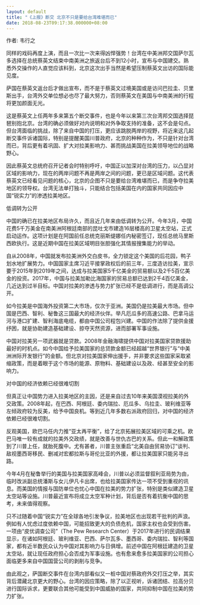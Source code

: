```yaml
---
layout: default
title: "《上报》断交 北京不只是要给台湾难堪而已"
date: 2018-08-23T09:17:38.000000+08:00
---
```


作者: 韦行之

同样的戏码再度上演，而且一次比一次来得凶悍强势！台湾在中美洲邦交国萨尔瓦多选择在总统蔡英文结束中南美洲之旅返台后不到12小时，宣布与中国建交。熟悉外交操作的人直觉应该料到，北京这次出手当然是希望压制蔡英文出访的国际能见度。

萨国在蔡英文返台后才做出宣布，而不是于蔡英文过境美国或是访问巴拉圭、贝里斯出手，台湾外交单位想必也尽了最大努力，否则蔡英文在美国与中南美洲的行程将更加颜面无光。

这是蔡英文上任两年多来第五个断交事件，也是今年以来第三次台湾邦交国选择琵琶别抱北京。台湾的确必须做好对内说明和对外争取支持的准备，这不会是句点。但台湾面临的挑战，除了来自中国的打压，更应该跳脱两岸的视野，将近来这几起断交事件诉诸国际，特别是提醒美国川普政府，北京的种种作为，不只是针对台湾而已，背后更有着巩固、扩大对拉美影响力、甚而挑战美国在拉美领导地位的战略野心。

因此蔡英文总统府召开记者会时特别呼吁，中国正以加深对台湾的压力，以凸显对区域的影响力，现在的两岸问题不再是两岸之间的问题，更已是区域问题。这代表蔡英文已经看见问题的核心，北京的企图不只是要给台湾难堪而已，而是争夺拉美地区的领导权。台湾无法单打独斗，只能结合包括美国在内的国家共同因应中国“锐实力”的渗透拉美地区。

低调转为公开

中国的确已在拉美地区布局许久，而且近几年来由低调转为公开。今年3月，中国花费5千万美金在南美洲阿根廷南部的昆吐戈市建造16层楼高的卫星太空站，正式启动运作。这项计划是在阿国前任总统克丽斯缇娜任内秘密签订，现任总统马里斯西欧执行。这是近期中国在拉美区域明目张胆强化其情报搜集能力的举动。

自从2008年，中国就发布拉美洲外交白皮书，全力锁定这个美国的后花园，鸭子划水地扩展势力。中国国家主席习近平接掌政权后的前三年，三度造访拉美，宣示要于2015年到2019年之间，达成与拉美国家5千亿美金的贸易额以及2千5百亿美金的投资。2017年，中国与拉美加勒比海国家的贸易总额已达到2千4百亿美金，几近达到过半目标。中国对拉美的渗透与势力扩张已经不是低调进行，而是高调公开。

如今拉美是中国海外投资第二大市场，仅次于亚洲。美国仍是拉美最大市场。但中国是巴西、智利、秘鲁这三国最大的经济伙伴。举凡厄瓜多的高速公路、巴拿马运河与港口扩建、智利海底电缆，都由中国公司程包兴建。中国的作法除了提供金援纾困，就是协助建造基础建设、掠夺天然资源，进而部署军事设施。

中国对拉美另一项武器就是贷款。2008年金融海啸提供中国对拉美国家贷款援助最好的时机点。如今中国给予拉美国家的总贷款金额已经超越“世界银行”与“中美洲洲际开发银行”的金额。但北京对拉美国家伸出援手，并非要求这些国家采取紧缩政策，而是着眼于这个市场的能源、原物料、基础建设以及政、经甚至安全的影响力。

对中国的经济依赖已经很难切割

但真正让中国势力进入拉美地区的主因，还是来自过去10年来美国漠视拉美的外交政策。2008年起，在巴西、阿根廷、委内瑞拉、厄瓜多、乌拉圭、玻利维亚等左倾政府较为反美，给予中国良机。等到近几年多数右派政府回归，对中国的经济依赖已经很难切割。

反观美国，欧巴马任内力推“亚太再平衡”，给了北京拓展拉美区域的可乘之机。欧巴马唯一较有成就的拉美外交政绩，就是改善与世仇古巴的关系。但此一和解政策到了川普上任，就胎死腹中。尤有甚者，川普主张重启“北美自由贸易协订”谈判、敌视墨西哥移民、删减对宏都拉斯与哥伦比亚的外援，都让拉美国家只能另寻出路。

今年4月在秘鲁举行的美国与拉美国家高峰会，川普以必须监督叙利亚局势为由，临时改派副总统潘斯与女儿伊凡卡出席，也给拉美国家传达一项不受到重视的讯息。而美国的情报与国防单位也忧心中国在拉美的势力扩张，特别是类似建造卫星太空站等设施。川普最近宣布将成立太空军种计划，背后是否有着抗衡中国的思考，未来值得观察。

只不过随着中国“锐实力”在全球各地引发争议，拉美地区也出现若干批判的声浪。例如有人忧虑过度依赖中国，可能招致更大的负债危机，国家主权也会受到伤害。一项由“皮优调查公司”（The Pew Research Center）于2017年进行的民调结果显示，在诸如阿根廷、玻利维亚、巴西、萨尔瓦多、墨西哥、委内瑞拉、智利等国家，都有近半数民众认为中国对其影响力与日俱增。前述中国在阿根廷建造的卫星太空站，就让现任政府担心会否成为军事设施。也有愈来愈多拉美国家的公司担心面临更多来自中国国营公司的剥削与竞争。

由此观之，萨国断交事件在台湾内部看似又一桩中国对蔡政府外交打压之举，其实背后潜藏北京更大的野心。台湾的因应策略，除了以正视听，诉诸团结、拉高分贝进行国际诉求，更要联合其他可能受到中国威胁的国家，共同抑制中国在拉美的势力扩张。

